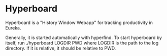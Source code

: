 # Hyperboard

Hyperboard is a "History Window Webapp" for tracking productivity in Eureka.

Generally, it is started automatically with hyperfind.
To start hyperboard by itself, run
./hyperboard LOGDIR PWD
where LOGDIR is the path to the log directory. If it is relative, it should be relative to PWD.
